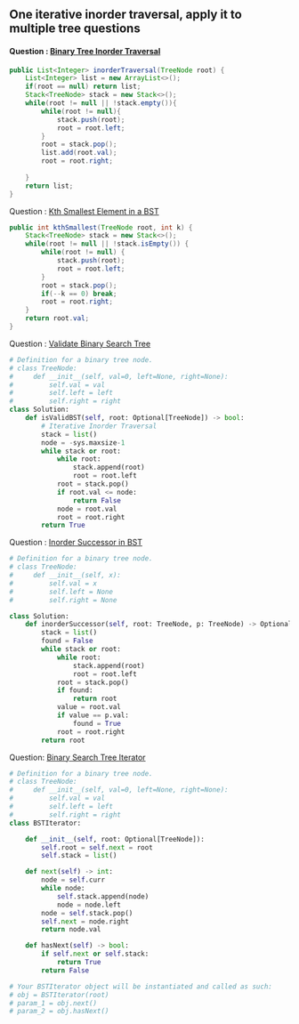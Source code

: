 ## One iterative inorder traversal, apply it to multiple tree questions

#### Question : [Binary Tree Inorder Traversal](https://leetcode.com/problems/binary-tree-inorder-traversal/)

```Java
public List<Integer> inorderTraversal(TreeNode root) {
    List<Integer> list = new ArrayList<>();
    if(root == null) return list;
    Stack<TreeNode> stack = new Stack<>();
    while(root != null || !stack.empty()){
        while(root != null){
            stack.push(root);
            root = root.left;
        }
        root = stack.pop();
        list.add(root.val);
        root = root.right;
        
    }
    return list;
}
```

Question : [Kth Smallest Element in a BST](https://leetcode.com/problems/kth-smallest-element-in-a-bst/)

```Java
public int kthSmallest(TreeNode root, int k) {
    Stack<TreeNode> stack = new Stack<>();
    while(root != null || !stack.isEmpty()) {
        while(root != null) {
            stack.push(root);    
            root = root.left;   
        } 
        root = stack.pop();
        if(--k == 0) break;
        root = root.right;
    }
    return root.val;
}
```
 
Question : [Validate Binary Search Tree](https://leetcode.com/problems/validate-binary-search-tree/)
 
```Python
# Definition for a binary tree node.
# class TreeNode:
#     def __init__(self, val=0, left=None, right=None):
#         self.val = val
#         self.left = left
#         self.right = right
class Solution:
    def isValidBST(self, root: Optional[TreeNode]) -> bool:
        # Iterative Inorder Traversal
        stack = list()
        node = -sys.maxsize-1
        while stack or root:
            while root:
                stack.append(root)
                root = root.left
            root = stack.pop()
            if root.val <= node:
                return False
            node = root.val
            root = root.right
        return True
```
 
Question : [Inorder Successor in BST](https://leetcode.com/problems/inorder-successor-in-bst/)

```Python
# Definition for a binary tree node.
# class TreeNode:
#     def __init__(self, x):
#         self.val = x
#         self.left = None
#         self.right = None

class Solution:
    def inorderSuccessor(self, root: TreeNode, p: TreeNode) -> Optional[TreeNode]:
        stack = list()
        found = False
        while stack or root:
            while root:
                stack.append(root)
                root = root.left
            root = stack.pop()
            if found:
                return root
            value = root.val
            if value == p.val:
                found = True
            root = root.right
        return root
```

Question: [Binary Search Tree Iterator](https://leetcode.com/problems/binary-search-tree-iterator/)

```Python
# Definition for a binary tree node.
# class TreeNode:
#     def __init__(self, val=0, left=None, right=None):
#         self.val = val
#         self.left = left
#         self.right = right
class BSTIterator:

    def __init__(self, root: Optional[TreeNode]):
        self.root = self.next = root
        self.stack = list()

    def next(self) -> int:
        node = self.curr
        while node:
            self.stack.append(node)
            node = node.left
        node = self.stack.pop()
        self.next = node.right
        return node.val

    def hasNext(self) -> bool:
        if self.next or self.stack:
            return True
        return False

# Your BSTIterator object will be instantiated and called as such:
# obj = BSTIterator(root)
# param_1 = obj.next()
# param_2 = obj.hasNext()
```
